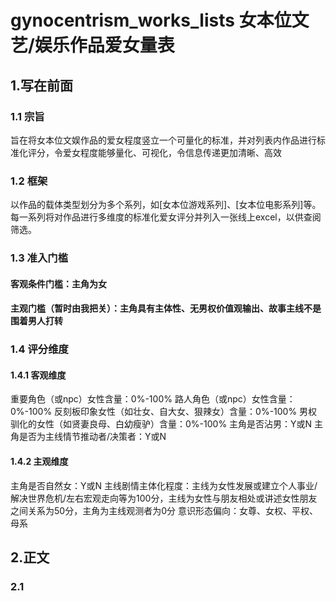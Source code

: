 # gynocentrism_works_lists 女本位文艺/娱乐作品爱女量表

## 1.写在前面
### 1.1 宗旨
旨在将女本位文娱作品的爱女程度竖立一个可量化的标准，并对列表内作品进行标准化评分，令爱女程度能够量化、可视化，令信息传递更加清晰、高效

### 1.2 框架
以作品的载体类型划分为多个系列，如[女本位游戏系列]、[女本位电影系列]等。
每一系列将对作品进行多维度的标准化爱女评分并列入一张线上excel，以供查阅筛选。

### 1.3 准入门槛
#### 客观条件门槛：主角为女
#### 主观门槛（暂时由我把关）：主角具有主体性、无男权价值观输出、故事主线不是围着男人打转

### 1.4 评分维度
#### 1.4.1 客观维度
重要角色（或npc）女性含量：0%-100%
路人角色（或npc）女性含量：0%-100%
反刻板印象女性（如壮女、自大女、狠辣女）含量：0%-100%
男权驯化的女性（如贤妻良母、白幼瘦驴）含量：0%-100%
主角是否沾男：Y或N
主角是否为主线情节推动者/决策者：Y或N

#### 1.4.2 主观维度
主角是否自然女：Y或N
主线剧情主体化程度：主线为女性发展或建立个人事业/解决世界危机/左右宏观走向等为100分，主线为女性与朋友相处或讲述女性朋友之间关系为50分，主角为主线观测者为0分
意识形态偏向：女尊、女权、平权、母系


## 2.正文
### 2.1 
